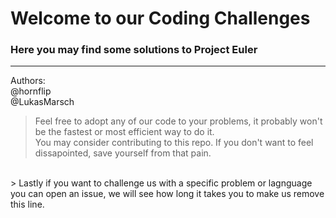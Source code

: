 # Welcome to our Coding Challenges
### Here you may find some solutions to Project Euler
---
Authors:<br>
@hornflip<br>
@LukasMarsch<br>
> Feel free to adopt any of our code to your problems, it probably won't be the fastest or most efficient way to do it.<br>
> You may consider contributing to this repo. If you don't want to feel dissapointed, save yourself from that pain.
<br>
> Lastly if you want to challenge us with a specific problem or lagnguage you can open an issue, we will see how long it takes you to make us remove this line.
